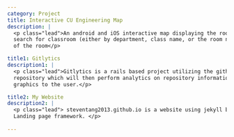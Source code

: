 ```yaml
---
category: Project
title: Interactive CU Engineering Map
description: |
  <p class="lead">An android and iOS interactive map displaying the rooms of CU's Engineering Center. Users query
  search for classroom (either by department, class name, or the room number) and a map will display the location 
  of the room</p>

title1: Gitlytics
description1: |
  <p class="lead">Gitlytics is a rails based project utilizing the github api. The user will enter in a user and 
  repository which will then perform analytics on repository information. The information will then be displayed as
  graphics to the user.</p>

title2: My Website
description2: |
  <p class="lead"> steventang2013.github.io is a website using jekyll bootstrap. It's designed using the 
  Landing page framework. </p> 
  
---
```


